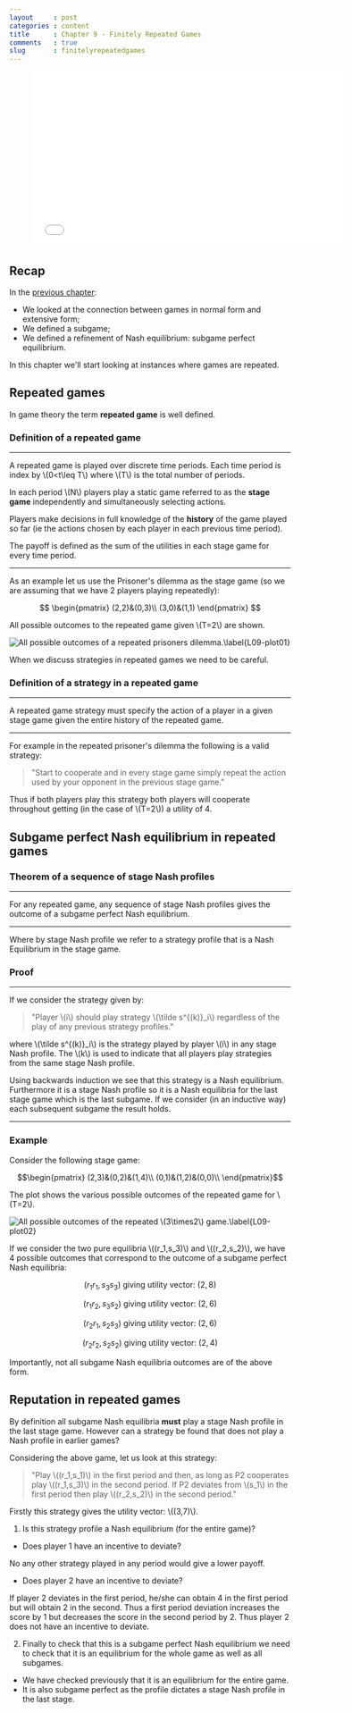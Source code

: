 ```yaml
---
layout     : post
categories : content
title      : Chapter 9 - Finitely Repeated Games
comments   : true
slug       : finitelyrepeatedgames
---
```


<div class="video">
    <figure>
    <iframe width="560" height="315" src="//www.youtube.com/embed/DdaPhY5HKwE" frameborder="0" allowfullscreen></iframe>
    </figure>
</div>

## Recap

In the [previous chapter]({{site.baseurl}}/Content/Chapter_08-Subgame_Perfection):

- We looked at the connection between games in normal form and extensive form;
- We defined a subgame;
- We defined a refinement of Nash equilibrium: subgame perfect equilibrium.

In this chapter we'll start looking at instances where games are repeated.

## Repeated games

In game theory the term **repeated game** is well defined.

### Definition of a repeated game

---

A repeated game is played over discrete time periods. Each time period is index by \\(0<t\leq T\\) where \\(T\\) is the total number of periods.

In each period \\(N\\) players play a static game referred to as the **stage game** independently and simultaneously selecting actions.

Players make decisions in full knowledge of the **history** of the game played so far (ie the actions chosen by each player in each previous time period).

The payoff is defined as the sum of the utilities in each stage game for every time period.

---

As an example let us use the Prisoner's dilemma as the stage game (so we are assuming that we have 2 players playing repeatedly):

$$
\begin{pmatrix}
(2,2)&(0,3)\\
(3,0)&(1,1)
\end{pmatrix}
$$

All possible outcomes to the repeated game given \\(T=2\\) are shown.

![All possible outcomes of a repeated prisoners dilemma.\label{L09-plot01}]({{site.baseurl}}/Content/plots/L09-plot01.png)

When we discuss strategies in repeated games we need to be careful.

### Definition of a strategy in a repeated game

---

A repeated game strategy must specify the action of a player in a given stage game given the entire history of the repeated game.

---

For example in the repeated prisoner's dilemma the following is a valid strategy:

> "Start to cooperate and in every stage game simply repeat the action used by your opponent in the previous stage game."

Thus if both players play this strategy both players will cooperate throughout getting (in the case of \\(T=2\\)) a utility of 4.

## Subgame perfect Nash equilibrium in repeated games

### Theorem of a sequence of stage Nash profiles

---

For any repeated game, any sequence of stage Nash profiles gives the outcome of a subgame perfect Nash equilibrium.

---

Where by stage Nash profile we refer to a strategy profile that is a Nash Equilibrium in the stage game.


### Proof

---

If we consider the strategy given by:

> "Player \\(i\\) should play strategy \\(\tilde s^{(k)}_i\\) regardless of the play of any previous strategy profiles."

where \\(\tilde s^{(k)}_i\\) is the strategy played by player \\(i\\) in any stage Nash profile. The \\(k\\) is used to indicate that all players play strategies from the same stage Nash profile.

Using backwards induction we see that this strategy is a Nash equilibrium. Furthermore it is a stage Nash profile so it is a Nash equilibria for the last stage game which is the last subgame. If we consider (in an inductive way) each subsequent subgame the result holds.

---


### Example

Consider the following stage game:

$$\begin{pmatrix}
(2,3)&(0,2)&(1,4)\\
(0,1)&(1,2)&(0,0)\\
\end{pmatrix}$$

The plot shows the various possible outcomes of the repeated game for \\(T=2\\).

![All possible outcomes of the repeated \\(3\times2\\) game.\label{L09-plot02}]({{site.baseurl}}/Content/plots/L09-plot02.png)

If we consider the two pure equilibria \\((r_1,s_3)\\) and \\((r_2,s_2)\\), we have 4 possible outcomes that correspond to the outcome of a subgame perfect Nash equilibria:

$$(r_1r_1,s_3s_3)\text{ giving utility vector: }(2,8)$$

$$(r_1r_2,s_3s_2)\text{ giving utility vector: }(2,6)$$

$$(r_2r_1,s_2s_3)\text{ giving utility vector: }(2,6)$$

$$(r_2r_2,s_2s_2)\text{ giving utility vector: }(2,4)$$

Importantly, not all subgame Nash equilibria outcomes are of the above form.

## Reputation in repeated games

By definition all subgame Nash equilibria **must** play a stage Nash profile in the last stage game. However can a strategy be found that does not play a Nash profile in earlier games?

Considering the above game, let us look at this strategy:

> "Play \\((r_1,s_1)\\) in the first period and then, as long as P2 cooperates play \\((r_1,s_3)\\) in the second period. If P2 deviates from \\(s_1\\) in the first period then play \\((r_2,s_2)\\) in the second period."

Firstly this strategy gives the utility vector: \\((3,7)\\).

1. Is this strategy profile a Nash equilibrium (for the entire game)?

- Does player 1 have an incentive to deviate?

No any other strategy played in any period would give a lower payoff.

- Does player 2 have an incentive to deviate?

If player 2 deviates in the first period, he/she can obtain 4 in the first period but will obtain 2 in the second. Thus a first period deviation increases the score by 1 but decreases the score in the second period by 2. Thus player 2 does not have an incentive to deviate.

2. Finally to check that this is a subgame perfect Nash equilibrium we need to check that it is an equilibrium for the whole game as well as all subgames.

- We have checked previously that it is an equilibrium for the entire game.
- It is also subgame perfect as the profile dictates a stage Nash profile in the last stage.
